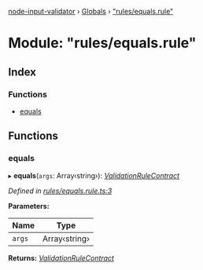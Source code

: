 [node-input-validator](../README.md) › [Globals](../globals.md) › ["rules/equals.rule"](_rules_equals_rule_.md)

# Module: "rules/equals.rule"

## Index

### Functions

* [equals](_rules_equals_rule_.md#equals)

## Functions

###  equals

▸ **equals**(`args`: Array‹string›): *[ValidationRuleContract](../interfaces/_contracts_.validationrulecontract.md)*

*Defined in [rules/equals.rule.ts:3](https://github.com/bitnbytesio/node-input-validator/blob/952f4ba/src/rules/equals.rule.ts#L3)*

**Parameters:**

Name | Type |
------ | ------ |
`args` | Array‹string› |

**Returns:** *[ValidationRuleContract](../interfaces/_contracts_.validationrulecontract.md)*
